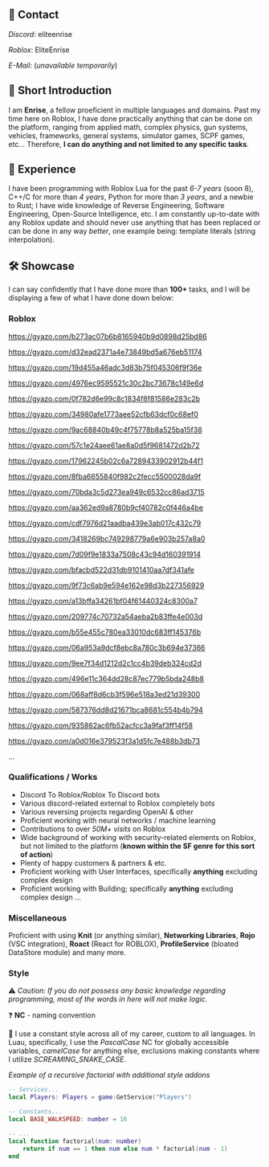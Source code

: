 ## 📆 Contact
*Discord*: eliteenrise

*Roblox*: EliteEnrise

*E-Mail*: (*unavailable temporarily*)

## 👋 Short Introduction
I am **Enrise**, a fellow proeficient in multiple languages and domains.
Past my time here on Roblox, I have done practically anything that can be done on the platform, ranging from applied math, complex physics, gun systems, vehicles, frameworks, general systems, simulator games, SCPF games, etc...
Therefore, **I can do anything and not limited to any specific tasks**.

## 🌟 Experience
I have been programming with Roblox Lua for the past *6-7 years* (soon 8), C++/C for more than *4 years*, Python for more than *3 years*, and a newbie to Rust; I have wide knowledge of Reverse Engineering, Software Engineering, Open-Source Intelligence, etc.
I am constantly up-to-date with any Roblox update and should never use anything that has been replaced or can be done in any way *better*, one example being: template literals (string interpolation).

## 🛠 Showcase
I can say confidently that I have done more than **100+** tasks, and I will be displaying a few of what I have done down below:

### Roblox
https://gyazo.com/b273ac07b6b8165940b9d0898d25bd86

https://gyazo.com/d32ead2371a4e73849bd5a676eb51174

https://gyazo.com/19d455a46adc3d83b75f045306f9f36e

https://gyazo.com/4976ec9595521c30c2bc73678c149e6d

https://gyazo.com/0f782d6e99c8c1834f8f81586e283c2b

https://gyazo.com/34980afe1773aee52cfb63dcf0c68ef0

https://gyazo.com/9ac68840b49c4f75778b8a525ba15f38

https://gyazo.com/57c1e24aee61ae8a0d5f9681472d2b72

https://gyazo.com/17962245b02c6a7289433902912b44f1

https://gyazo.com/8fba6655840f982c2fecc5500028da9f

https://gyazo.com/70bda3c5d273ea949c6532cc86ad3715

https://gyazo.com/aa362ed9a8780b9cf40782c0f446a4be

https://gyazo.com/cdf7976d21aadba439e3ab017c432c79

https://gyazo.com/3418269bc749298779a6e903b257a8a0

https://gyazo.com/7d09f9e1833a7508c43c94d160391914

https://gyazo.com/bfacbd522d31db9101410aa7df341afe

https://gyazo.com/9f73c6ab9e594e162e98d3b227356929

https://gyazo.com/a13bffa34261bf04f61440324c8300a7

https://gyazo.com/209774c70732a54aeba2b83ffe4e003d

https://gyazo.com/b55e455c780ea33010dc683ff145376b

https://gyazo.com/06a953a9dcf8ebc8a780c3b694e37366

https://gyazo.com/9ee7f34d1212d2c1cc4b39deb324cd2d

https://gyazo.com/496e11c364dd28c87ec779b5bda248b8

https://gyazo.com/068aff8d6cb3f596e518a3ed21d39300

https://gyazo.com/587376dd8d21671bca8681c554b4b794

https://gyazo.com/935862ac6fb52acfcc3a9faf3ff14f58

https://gyazo.com/a0d016e379523f3a1d5fc7e488b3db73

...

### Qualifications / Works
- Discord To Roblox/Roblox To Discord bots
- Various discord-related external to Roblox completely bots
- Various reversing projects regarding OpenAI & other
- Proficient working with neural networks / machine learning
- Contributions to over *50M+ visits* on Roblox
- Wide background of working with security-related elements on Roblox, but not limited to the platform (**known within the SF genre for this sort of action**)
- Plenty of happy customers & partners & etc.
- Proficient working with User Interfaces, specifically **anything** excluding complex design
- Proficient working with Building; specifically **anything** excluding complex design
...

### Miscellaneous
Proficient with using **Knit** (or anything similar), **Networking Libraries**, **Rojo** (VSC integration), **Roact** (React for ROBLOX), **ProfileService** (bloated DataStore module) and many more.

### Style
⚠️ *Caution: If you do not possess any basic knowledge regarding programming, most of the words in here will not make logic.*

❓️ **NC** - naming convention

🔎 I use a constant style across all of my career, custom to all languages.
In Luau, specifically, I use the *PascalCase* NC for globally accessible variables, *camelCase* for anything else, exclusions making constants where I utilize *SCREAMING_SNAKE_CASE*.

*Example of a recursive factorial with additional style addons*
```lua
-- Services...
local Players: Players = game:GetService("Players")

-- Constants...
local BASE_WALKSPEED: number = 16

-- ...
local function factorial(num: number)
    return if num == 1 then num else num * factorial(num - 1)
end
```
